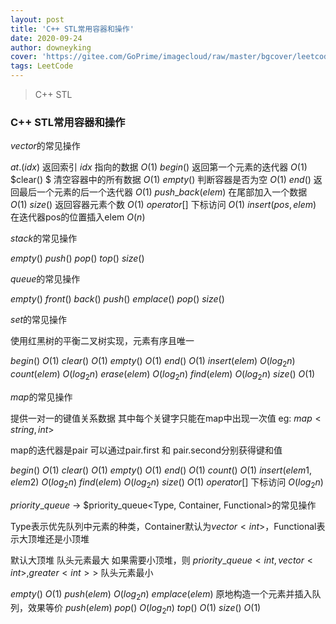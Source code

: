 ```yaml
---
layout: post
title: 'C++ STL常用容器和操作'
date: 2020-09-24
author: downeyking
cover: 'https://gitee.com/GoPrime/imagecloud/raw/master/bgcover/leetcode.jpg'
tags: LeetCode
---
```


> C++ STL

### C++ STL常用容器和操作

$vector$的常见操作

$at.(idx)$ 返回索引 $idx$ 指向的数据 $O\left(1\right)$
$begin()$ 返回第一个元素的迭代器 $O\left(1\right)$
$clear() $ 清空容器中的所有数据 $O\left(1\right)$
$empty()$ 判断容器是否为空 $O\left(1\right)$
$end()$ 返回最后一个元素的后一个迭代器 $O\left(1\right)$
$push\_back(elem)$ 在尾部加入一个数据 $O\left(1\right)$
$size()$ 返回容器元素个数 $O\left(1\right)$
$operator[]$ 下标访问 $O\left(1\right)$
$insert(pos,elem)$ 在迭代器pos的位置插入elem $O\left(n\right)$





$stack$的常见操作

$empty()$
$push()$
$pop()$
$top()$
$size()$





$queue$的常见操作

$empty()$
$front()$
$back()$
$push()$
$emplace()$
$pop()$
$size()$





$set$的常见操作

使用红黑树的平衡二叉树实现，元素有序且唯一

$begin()$      $O\left(1\right)$
$clear()$      $O\left(1\right)$
$empty()$      $O\left(1\right)$
$end()$      $O\left(1\right)$
$insert(elem)$      $O\left(log_2n\right)$
$count(elem)$      $O\left(log_2n\right)$
$erase(elem)$      $O\left(log_2n\right)$
$find(elem)$      $O\left(log_2n\right)$
$size()$      $O\left(1\right)$





$map$的常见操作

提供一对一的键值关系数据 其中每个关键字只能在map中出现一次值 eg:     $map<string,int>$

map的迭代器是pair  可以通过pair.first 和 pair.second分别获得键和值

$begin()$      $O\left(1\right)$
$clear()$      $O\left(1\right)$
$empty()$      $O\left(1\right)$
$end()$      $O\left(1\right)$
$count()$      $O\left(1\right)$
$insert(elem1, elem2)$      $O\left(log_2n\right)$
$find(elem)$      $O\left(log_2n\right)$
$size()$      $O\left(1\right)$
$operator[]$ 下标访问 $O\left(log_2n\right)$





$priority\_queue$   ->     $priority\_queue<Type, Container, Functional>的常见操作

Type表示优先队列中元素的种类，Container默认为$vector<int>$，Functional表示大顶堆还是小顶堆

默认大顶堆 队头元素最大
如果需要小顶堆，则 $priority\_queue<int, vector<int>, greater<int>>$ 队头元素最小

$empty()$      $O\left(1\right)$
$push(elem)$      $O\left(log_2n\right)$
$emplace(elem)$  原地构造一个元素并插入队列，效果等价 $push(elem)$
$pop()$      $O\left(log_2n\right)$
$top()$      $O\left(1\right)$
$size()$      $O\left(1\right)$





